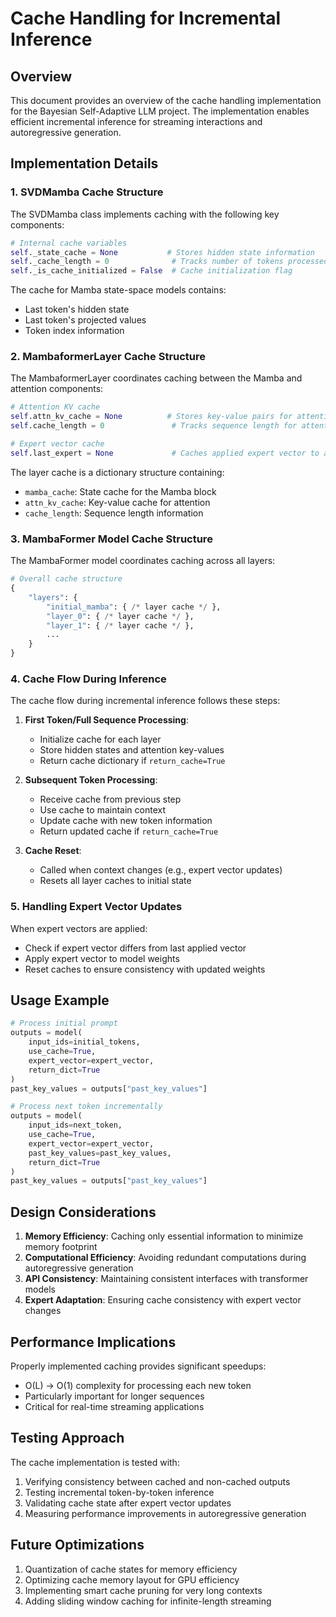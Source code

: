 # Cache Handling for Incremental Inference

## Overview

This document provides an overview of the cache handling implementation for the Bayesian Self-Adaptive LLM project. The implementation enables efficient incremental inference for streaming interactions and autoregressive generation.

## Implementation Details

### 1. SVDMamba Cache Structure

The SVDMamba class implements caching with the following key components:

```python
# Internal cache variables
self._state_cache = None           # Stores hidden state information
self._cache_length = 0              # Tracks number of tokens processed
self._is_cache_initialized = False  # Cache initialization flag
```

The cache for Mamba state-space models contains:
- Last token's hidden state
- Last token's projected values
- Token index information

### 2. MambaformerLayer Cache Structure

The MambaformerLayer coordinates caching between the Mamba and attention components:

```python
# Attention KV cache
self.attn_kv_cache = None          # Stores key-value pairs for attention
self.cache_length = 0               # Tracks sequence length for attention

# Expert vector cache
self.last_expert = None             # Caches applied expert vector to avoid reapplication
```

The layer cache is a dictionary structure containing:
- `mamba_cache`: State cache for the Mamba block
- `attn_kv_cache`: Key-value cache for attention
- `cache_length`: Sequence length information

### 3. MambaFormer Model Cache Structure

The MambaFormer model coordinates caching across all layers:

```python
# Overall cache structure
{
    "layers": {
        "initial_mamba": { /* layer cache */ },
        "layer_0": { /* layer cache */ },
        "layer_1": { /* layer cache */ },
        ...
    }
}
```

### 4. Cache Flow During Inference

The cache flow during incremental inference follows these steps:

1. **First Token/Full Sequence Processing**:
   - Initialize cache for each layer
   - Store hidden states and attention key-values
   - Return cache dictionary if `return_cache=True`

2. **Subsequent Token Processing**:
   - Receive cache from previous step
   - Use cache to maintain context
   - Update cache with new token information
   - Return updated cache if `return_cache=True`

3. **Cache Reset**:
   - Called when context changes (e.g., expert vector updates)
   - Resets all layer caches to initial state

### 5. Handling Expert Vector Updates

When expert vectors are applied:
- Check if expert vector differs from last applied vector
- Apply expert vector to model weights
- Reset caches to ensure consistency with updated weights

## Usage Example

```python
# Process initial prompt
outputs = model(
    input_ids=initial_tokens,
    use_cache=True,
    expert_vector=expert_vector,
    return_dict=True
)
past_key_values = outputs["past_key_values"]

# Process next token incrementally
outputs = model(
    input_ids=next_token,
    use_cache=True,
    expert_vector=expert_vector,
    past_key_values=past_key_values,
    return_dict=True
)
past_key_values = outputs["past_key_values"]
```

## Design Considerations

1. **Memory Efficiency**: Caching only essential information to minimize memory footprint
2. **Computational Efficiency**: Avoiding redundant computations during autoregressive generation
3. **API Consistency**: Maintaining consistent interfaces with transformer models
4. **Expert Adaptation**: Ensuring cache consistency with expert vector changes

## Performance Implications

Properly implemented caching provides significant speedups:
- O(L) → O(1) complexity for processing each new token
- Particularly important for longer sequences
- Critical for real-time streaming applications

## Testing Approach

The cache implementation is tested with:
1. Verifying consistency between cached and non-cached outputs
2. Testing incremental token-by-token inference
3. Validating cache state after expert vector updates
4. Measuring performance improvements in autoregressive generation

## Future Optimizations

1. Quantization of cache states for memory efficiency
2. Optimizing cache memory layout for GPU efficiency
3. Implementing smart cache pruning for very long contexts
4. Adding sliding window caching for infinite-length streaming
